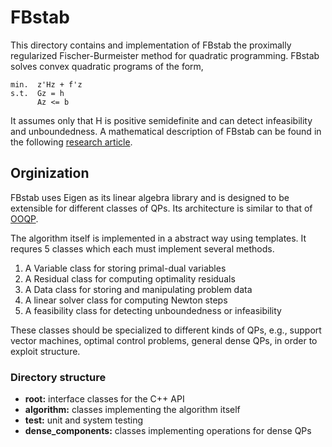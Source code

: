 # FBstab
This directory contains and implementation of FBstab
the proximally regularized Fischer-Burmeister method for quadratic programming. FBstab solves convex quadratic programs of the form,

```
min.  z'Hz + f'z  
s.t.  Gz = h  
      Az <= b
```

It assumes only that H is positive semidefinite and can detect infeasibility and unboundedness. A mathematical description of FBstab can be found in the following [research article](https://arxiv.org/pdf/1901.04046.pdf).

## Orginization
FBstab uses Eigen as its linear algebra library and is designed to be extensible for different classes of QPs. Its architecture is similar to that of [OOQP](http://pages.cs.wisc.edu/~swright/ooqp/).

The algorithm itself is implemented in a abstract way using templates. It requres 5 classes which each must implement several methods.

1. A Variable class for storing primal-dual variables
2. A Residual class for computing optimality residuals
3. A Data class for storing and manipulating problem data
4. A linear solver class for computing Newton steps
5. A feasibility class for detecting unboundedness or infeasibility 

These classes should be specialized to different kinds of QPs, e.g., support vector machines, optimal control problems, general dense QPs, in order to exploit structure. 

### Directory structure 
- **root:** interface classes for the C++ API
- **algorithm:** classes implementing the algorithm itself
- **test:** unit and system testing
- **dense_components:** classes implementing operations for dense QPs
